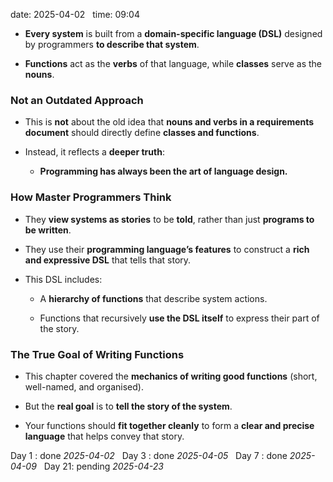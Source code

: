 
date: 2025-04-02  
time: 09:04  

- **Every system** is built from a **domain-specific language (DSL)** designed by programmers **to describe that system**.
    
- **Functions** act as the **verbs** of that language, while **classes** serve as the **nouns**.
    

### **Not an Outdated Approach**

- This is **not** about the old idea that **nouns and verbs in a requirements document** should directly define **classes and functions**.
    
- Instead, it reflects a **deeper truth**:
    
    - **Programming has always been the art of language design.**
        

### **How Master Programmers Think**

- They **view systems as stories** to be **told**, rather than just **programs to be written**.
    
- They use their **programming language’s features** to construct a **rich and expressive DSL** that tells that story.
    
- This DSL includes:
    
    - A **hierarchy of functions** that describe system actions.
        
    - Functions that recursively **use the DSL itself** to express their part of the story.
        

### **The True Goal of Writing Functions**

- This chapter covered the **mechanics of writing good functions** (short, well-named, and organised).
    
- But the **real goal** is to **tell the story of the system**.
    
- Your functions should **fit together cleanly** to form a **clear and precise language** that helps convey that story.

Day 1 : done *2025-04-02*  
Day 3 : done *2025-04-05*  
Day 7 : done *2025-04-09*  
Day 21: pending *2025-04-23*